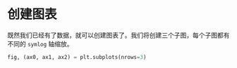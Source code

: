 # 创建图表

既然我们已经有了数据，就可以创建图表了。我们将创建三个子图，每个子图都有不同的 `symlog` 轴缩放。

```python
fig, (ax0, ax1, ax2) = plt.subplots(nrows=3)
```
